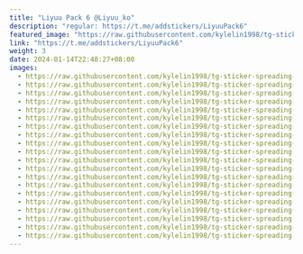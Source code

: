 ```yaml
---
title: "Liyuu Pack 6 @Liyuu_ko"
description: "regular: https://t.me/addstickers/LiyuuPack6"
featured_image: "https://raw.githubusercontent.com/kylelin1998/tg-sticker-spreading-worldwide-images/main/img/1c32a342-986a-4255-954a-555d9c506e47.jpg"
link: "https://t.me/addstickers/LiyuuPack6"
weight: 3
date: 2024-01-14T22:48:27+08:00
images:
  - https://raw.githubusercontent.com/kylelin1998/tg-sticker-spreading-worldwide-images/main/img/1c32a342-986a-4255-954a-555d9c506e47.jpg
  - https://raw.githubusercontent.com/kylelin1998/tg-sticker-spreading-worldwide-images/main/img/522f5bb6-fb0b-47a7-9bcf-4c51ce10ef3f.jpg
  - https://raw.githubusercontent.com/kylelin1998/tg-sticker-spreading-worldwide-images/main/img/779d215d-c490-449a-9806-5320d91aae94.jpg
  - https://raw.githubusercontent.com/kylelin1998/tg-sticker-spreading-worldwide-images/main/img/f34c455e-373b-4cb0-a6bb-3120f143ba1f.jpg
  - https://raw.githubusercontent.com/kylelin1998/tg-sticker-spreading-worldwide-images/main/img/7c023ae2-6121-4f03-b541-2c1b388e76ea.jpg
  - https://raw.githubusercontent.com/kylelin1998/tg-sticker-spreading-worldwide-images/main/img/366544d1-7f85-4c95-ba47-aa75ca3877af.jpg
  - https://raw.githubusercontent.com/kylelin1998/tg-sticker-spreading-worldwide-images/main/img/1c749232-5d61-4dc8-9502-5425d1f49eb1.jpg
  - https://raw.githubusercontent.com/kylelin1998/tg-sticker-spreading-worldwide-images/main/img/9eb88af5-178b-4fa3-a115-78841ea332dd.jpg
  - https://raw.githubusercontent.com/kylelin1998/tg-sticker-spreading-worldwide-images/main/img/87cbe926-8320-43c6-90c7-9d001d96fb3e.jpg
  - https://raw.githubusercontent.com/kylelin1998/tg-sticker-spreading-worldwide-images/main/img/04c26b5c-8198-4a4c-ba90-389729ac6802.jpg
  - https://raw.githubusercontent.com/kylelin1998/tg-sticker-spreading-worldwide-images/main/img/4c7dae01-bfaa-466c-9894-7b2d96a4fdf1.jpg
  - https://raw.githubusercontent.com/kylelin1998/tg-sticker-spreading-worldwide-images/main/img/fd1fab4b-9b98-4d63-b115-88e9ef40efae.jpg
  - https://raw.githubusercontent.com/kylelin1998/tg-sticker-spreading-worldwide-images/main/img/1aa70afa-4ad8-46f1-b45b-56f9f7f67429.jpg
  - https://raw.githubusercontent.com/kylelin1998/tg-sticker-spreading-worldwide-images/main/img/7ebefd2d-eef8-489e-9221-8da59b01c8a8.jpg
  - https://raw.githubusercontent.com/kylelin1998/tg-sticker-spreading-worldwide-images/main/img/c6ac3a98-9c55-452d-b464-74ecac7ed7e4.jpg
  - https://raw.githubusercontent.com/kylelin1998/tg-sticker-spreading-worldwide-images/main/img/13ca4062-dfd6-4e76-ad5f-402faccbab4c.jpg
  - https://raw.githubusercontent.com/kylelin1998/tg-sticker-spreading-worldwide-images/main/img/9182de82-6b97-470a-b00f-da2b80692881.jpg
  - https://raw.githubusercontent.com/kylelin1998/tg-sticker-spreading-worldwide-images/main/img/73edac58-879c-42e1-bea2-4e5c08fe9d11.jpg
  - https://raw.githubusercontent.com/kylelin1998/tg-sticker-spreading-worldwide-images/main/img/0f1c29db-fd53-4939-a61d-ca157ee1bf27.jpg
  - https://raw.githubusercontent.com/kylelin1998/tg-sticker-spreading-worldwide-images/main/img/f750e45b-c406-4421-a190-0d78d97a821a.jpg
---
```

